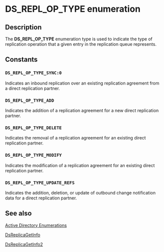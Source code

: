 # DS_REPL_OP_TYPE enumeration

## Description

The **DS_REPL_OP_TYPE** enumeration type is used to indicate the type of replication operation that a given entry in the replication queue represents.

## Constants

### `DS_REPL_OP_TYPE_SYNC:0`

Indicates an inbound replication over an existing replication agreement from a direct replication partner.

### `DS_REPL_OP_TYPE_ADD`

Indicates the addition of a replication agreement for a new direct replication partner.

### `DS_REPL_OP_TYPE_DELETE`

Indicates the removal of a replication agreement for an existing direct replication partner.

### `DS_REPL_OP_TYPE_MODIFY`

Indicates the modification of a replication agreement for an existing direct replication partner.

### `DS_REPL_OP_TYPE_UPDATE_REFS`

Indicates the addition, deletion, or update of outbound change notification data for a direct replication partner.

## See also

[Active Directory Enumerations](https://learn.microsoft.com/windows/desktop/AD/enumerations-in-active-directory-domain-services)

[DsReplicaGetInfo](https://learn.microsoft.com/windows/desktop/api/ntdsapi/nf-ntdsapi-dsreplicagetinfow)

[DsReplicaGetInfo2](https://learn.microsoft.com/windows/desktop/api/ntdsapi/nf-ntdsapi-dsreplicagetinfo2w)